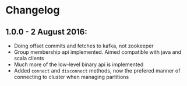 # Changelog

1.0.0 - 2 August 2016:
---

- Doing offset commits and fetches to kafka, not zookeeper
- Group membership api implemented. Aimed compatible with java and scala clients
- Much more of the low-level binary api is implemented
- Added `connect` and `disconnect` methods, now the prefered manner of connecting to cluster when managing partitions
